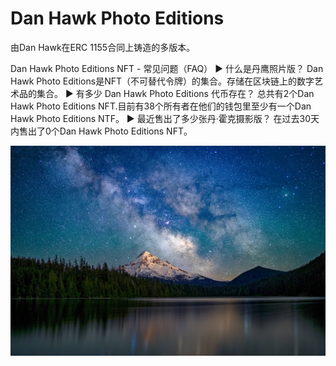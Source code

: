 # Dan Hawk Photo Editions

由Dan Hawk在ERC 1155合同上铸造的多版本。

Dan Hawk Photo Editions NFT - 常见问题（FAQ）
▶ 什么是丹鹰照片版？
Dan Hawk Photo Editions是NFT（不可替代令牌）的集合。存储在区块链上的数字艺术品的集合。
▶ 有多少 Dan Hawk Photo Editions 代币存在？
总共有2个Dan Hawk Photo Editions NFT.目前有38个所有者在他们的钱包里至少有一个Dan Hawk Photo Editions NTF。
▶ 最近售出了多少张丹·霍克摄影版？
在过去30天内售出了0个Dan Hawk Photo Editions NFT。

![nft](unnamed.jpg)
